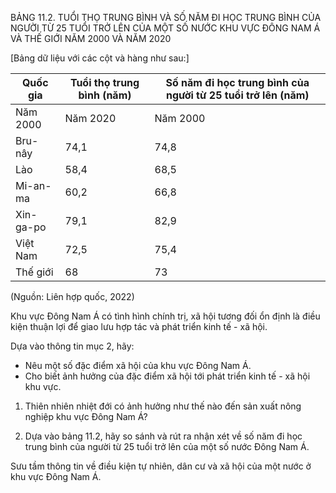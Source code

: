 BẢNG 11.2. TUỔI THỌ TRUNG BÌNH VÀ SỐ NĂM ĐI HỌC TRUNG BÌNH CỦA NGƯỜI TỪ 25 TUỔI TRỞ LÊN CỦA MỘT SỐ NƯỚC KHU VỰC ĐÔNG NAM Á VÀ THẾ GIỚI NĂM 2000 VÀ NĂM 2020

[Bảng dữ liệu với các cột và hàng như sau:]

Quốc gia | Tuổi thọ trung bình (năm) | Số năm đi học trung bình của người từ 25 tuổi trở lên (năm)
--- | --- | ---
 | Năm 2000 | Năm 2020 | Năm 2000 | Năm 2020
Bru-nây | 74,1 | 74,8 | 8,3 | 9,2
Lào | 58,4 | 68,5 | 3,9 | 5,4
Mi-an-ma | 60,2 | 66,8 | 3,5 | 6,4
Xin-ga-po | 79,1 | 82,9 | 9,2 | 11,9
Việt Nam | 72,5 | 75,4 | 5,6 | 8,4
Thế giới | 68 | 73 | 4,5 | 8,6

(Nguồn: Liên hợp quốc, 2022)

Khu vực Đông Nam Á có tình hình chính trị, xã hội tương đối ổn định là điều kiện thuận lợi để giao lưu hợp tác và phát triển kinh tế - xã hội.

Dựa vào thông tin mục 2, hãy:
- Nêu một số đặc điểm xã hội của khu vực Đông Nam Á.
- Cho biết ảnh hưởng của đặc điểm xã hội tới phát triển kinh tế - xã hội khu vực.

1. Thiên nhiên nhiệt đới có ảnh hưởng như thế nào đến sản xuất nông nghiệp khu vực Đông Nam Á?

2. Dựa vào bảng 11.2, hãy so sánh và rút ra nhận xét về số năm đi học trung bình của người từ 25 tuổi trở lên của một số nước Đông Nam Á.

Sưu tầm thông tin về điều kiện tự nhiên, dân cư và xã hội của một nước ở khu vực Đông Nam Á.